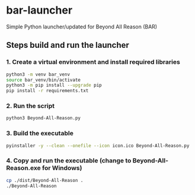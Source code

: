# bar-launcher
Simple Python launcher/updated for Beyond All Reason (BAR)

## Steps build and run the launcher

### 1. Create a virtual environment and install required libraries

```bash
python3 -m venv bar_venv
source bar_venv/bin/activate
python3 -m pip install --upgrade pip
pip install -r requirements.txt
```

### 2. Run the script
```bash
python3 Beyond-All-Reason.py
```

### 3. Build the executable
```bash
pyinstaller -y --clean --onefile --icon icon.ico Beyond-All-Reason.py
```

### 4. Copy and run the executable (change to Beyond-All-Reason.exe for Windows)
```bash
cp ./dist/Beyond-All-Reason .
./Beyond-All-Reason
```
